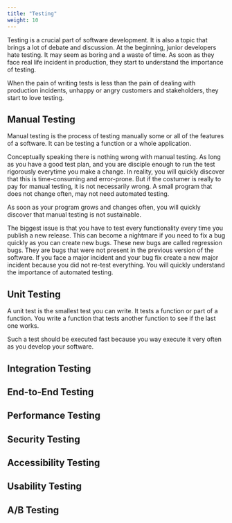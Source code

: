 ```yaml
---
title: "Testing"
weight: 10
---
```


Testing is a crucial part of software development. It is also a topic that brings a lot of debate and discussion.
At the beginning, junior developers hate testing. It may seem as boring and a waste of time.
As soon as they face real life incident in production, they start to understand the importance of testing.

When the pain of writing tests is less than the pain of dealing with production incidents, unhappy or angry customers and stakeholders, they start to love testing.

## Manual Testing

Manual testing is the process of testing manually some or all of the features of a software.
It can be testing a function or a whole application.

Conceptually speaking there is nothing wrong with manual testing. As long as you have a good test plan, and you are disciple enough to run the test rigorously everytime you make a change.
In reality, you will quickly discover that this is time-consuming and error-prone. But if the costumer is really to pay for manual testing, it is not necessarily wrong. A small program that does not change often, may not need automated testing.

As soon as your program grows and changes often, you will quickly discover that manual testing is not sustainable.

The biggest issue is that you have to test every functionality every time you publish a new release. This can become a nightmare if you need to fix a bug quickly as you can create new bugs.
These new bugs are called regression bugs. They are bugs that were not present in the previous version of the software. If you face a major incident and your bug fix create a new major incident because you did not re-test everything. You will quickly understand the importance of automated testing.

## Unit Testing

A unit test is the smallest test you can write. It tests a function or part of a function. You write a function that tests another function to see if the last one works.

Such a test should be executed fast because you way execute it very often as you develop your software.

## Integration Testing

## End-to-End Testing

## Performance Testing

## Security Testing

## Accessibility Testing

## Usability Testing

## A/B Testing